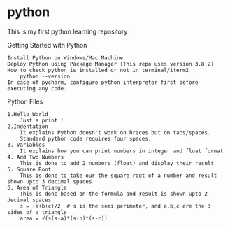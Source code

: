 # python
This is my first python learning repository 

Getting Started with Python

    Install Python on Windows/Mac Machine
    Deploy Python using Package Manager [This repo uses version 3.8.2]
    How to check python is installed or not in terminal/iterm2
        python --version
    In case of pycharm, configure python interpreter first before executing any code.
Python Files

    1.Hello World
        Just a print !
    2.Indentation
        It explains Python doesn't work on braces but on tabs/spaces.
        Standard python code requires four spaces.
    3. Variables
        It explains how you can print numbers in integer and float format
    4. Add Two Numbers
        This is done to add 2 numbers (float) and display their result
    5. Square Root
        This is done to take our the square root of a number and result shown upto 3 decimal spaces
    6. Area of Triangle
        This is done based on the formula and result is shown upto 2 decimal spaces
        s = (a+b+c)/2  # s is the semi perimeter, and a,b,c are the 3 sides of a triangle
        area = √(s(s-a)*(s-b)*(s-c))
